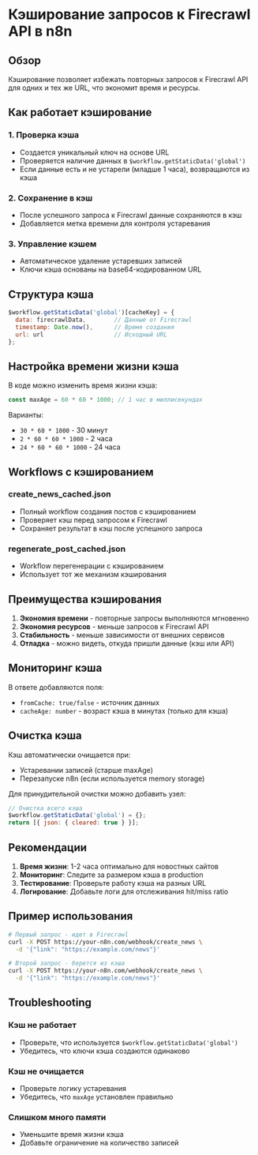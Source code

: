 # Кэширование запросов к Firecrawl API в n8n

## Обзор

Кэширование позволяет избежать повторных запросов к Firecrawl API для одних и тех же URL, что экономит время и ресурсы.

## Как работает кэширование

### 1. Проверка кэша
- Создается уникальный ключ на основе URL
- Проверяется наличие данных в `$workflow.getStaticData('global')`
- Если данные есть и не устарели (младше 1 часа), возвращаются из кэша

### 2. Сохранение в кэш
- После успешного запроса к Firecrawl данные сохраняются в кэш
- Добавляется метка времени для контроля устаревания

### 3. Управление кэшем
- Автоматическое удаление устаревших записей
- Ключи кэша основаны на base64-кодированном URL

## Структура кэша

```javascript
$workflow.getStaticData('global')[cacheKey] = {
  data: firecrawlData,        // Данные от Firecrawl
  timestamp: Date.now(),      // Время создания
  url: url                    // Исходный URL
};
```

## Настройка времени жизни кэша

В коде можно изменить время жизни кэша:

```javascript
const maxAge = 60 * 60 * 1000; // 1 час в миллисекундах
```

Варианты:
- `30 * 60 * 1000` - 30 минут
- `2 * 60 * 60 * 1000` - 2 часа
- `24 * 60 * 60 * 1000` - 24 часа

## Workflows с кэшированием

### create_news_cached.json
- Полный workflow создания постов с кэшированием
- Проверяет кэш перед запросом к Firecrawl
- Сохраняет результат в кэш после успешного запроса

### regenerate_post_cached.json
- Workflow перегенерации с кэшированием
- Использует тот же механизм кэширования

## Преимущества кэширования

1. **Экономия времени** - повторные запросы выполняются мгновенно
2. **Экономия ресурсов** - меньше запросов к Firecrawl API
3. **Стабильность** - меньше зависимости от внешних сервисов
4. **Отладка** - можно видеть, откуда пришли данные (кэш или API)

## Мониторинг кэша

В ответе добавляются поля:
- `fromCache: true/false` - источник данных
- `cacheAge: number` - возраст кэша в минутах (только для кэша)

## Очистка кэша

Кэш автоматически очищается при:
- Устаревании записей (старше maxAge)
- Перезапуске n8n (если используется memory storage)

Для принудительной очистки можно добавить узел:

```javascript
// Очистка всего кэша
$workflow.getStaticData('global') = {};
return [{ json: { cleared: true } }];
```

## Рекомендации

1. **Время жизни**: 1-2 часа оптимально для новостных сайтов
2. **Мониторинг**: Следите за размером кэша в production
3. **Тестирование**: Проверьте работу кэша на разных URL
4. **Логирование**: Добавьте логи для отслеживания hit/miss ratio

## Пример использования

```bash
# Первый запрос - идет в Firecrawl
curl -X POST https://your-n8n.com/webhook/create_news \
  -d '{"link": "https://example.com/news"}'

# Второй запрос - берется из кэша
curl -X POST https://your-n8n.com/webhook/create_news \
  -d '{"link": "https://example.com/news"}'
```

## Troubleshooting

### Кэш не работает
- Проверьте, что используется `$workflow.getStaticData('global')`
- Убедитесь, что ключи кэша создаются одинаково

### Кэш не очищается
- Проверьте логику устаревания
- Убедитесь, что `maxAge` установлен правильно

### Слишком много памяти
- Уменьшите время жизни кэша
- Добавьте ограничение на количество записей
